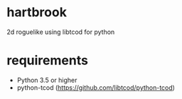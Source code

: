 # hartbrook
2d roguelike using libtcod for python

# requirements
- Python 3.5 or higher
- python-tcod (https://github.com/libtcod/python-tcod)

